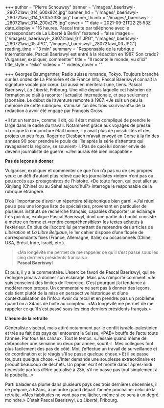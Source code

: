 +++
author = "Pierre Schouwey"
banner = "/images/_baeriswyl-_280721awi_014_600x824.jpg"
banner_hd = "/images/_baeriswyl-_280721awi_014_1700x2335.jpg"
banner_thumb = "/images/_baeriswyl-_280721awi_014_200x275.jpg"
cover = ""
date = 2021-09-21T22:25:53Z
date_display = "16 heures. Pascal traite par téléphone avec le correspondant de La Liberté à Berlin"
featured = false
images = ["/images/_baeriswyl-_280721awi_011.JPG", "/images/_baeriswyl-_280721awi_05.JPG", "/images/_baeriswyl-_280721awi_03.JPG"]
reading_time = "3 min"
summary = "Responsable de la rubrique internationale, Pascal Baeriswyl est entré à la rédaction en 1987. Son credo? Vulgariser, expliquer, commenter"
title = "Il raconte le monde, vu d’ici"
title_style = "eiko"
videos = ""
videos_cover = ""

+++
Georges Baumgartner, Radio suisse romande, Tokyo. Toujours branché sur les ondes de La Première et de France Info, Pascal Baeriswyl connaît la signature vocale par cœur. Lui aussi en mériterait une, tiens. Pascal Baeriswyl, _La Liberté_, Fribourg. Une ville depuis laquelle cet historien de formation se plaît à raconter l’actualité internationale, et pas seulement japonaise. Le début de l’aventure remonte à 1987. «Je suis un peu la mémoire de cette rubrique», s’amuse l’un des trois «survivants» de la rédaction à avoir été engagé par François Gross.

«Il fut un temps», comme il dit, où il était moins compliqué de prendre le large dans le cadre du travail. Notamment grâce aux voyages de presse. «Lorsque la conjoncture était bonne, il y avait plus de possibilités et des projets un peu fous. Roger de Diesbach m’avait envoyé en Corse à la fin des années 90 pour prendre le pouls de l’île après la série d’attentats qui ravageaient la région», se souvient-il. Pas de quoi lui donner envie de devenir journaliste de guerre. «J’en aurais été bien incapable!»

**Pas de leçons à donner**

Vulgariser, expliquer et commenter ce que l’on n’a pas vu de ses propres yeux: un défi d’autant plus relevé que les journalistes «inter» n’ont pas ou peu accès aux protagonistes de l’histoire. «De toute façon, qui peut aller au Xinjiang (Chine) ou au Sahel aujourd’hui?» interroge le responsable de la rubrique étrangère.

D’où l’importance d’avoir un répertoire téléphonique bien garni. «J’ai réuni peu à peu une longue liste de spécialistes, provenant en particulier de plusieurs instituts de recherche français, capables d’apporter un éclairage très pointu», explique Pascal Baeriswyl, dont une partie du boulot consiste à mettre en forme et «rendre compréhensibles» les textes achetés à l’extérieur. En plus de l’accord lui permettant de reprendre des articles de _Libération_ et _La Libre Belgique_, le 1er cahier dispose d’une flopée de correspondants fixes (France, Allemagne, Italie) ou occasionnels (Chine, USA, Brésil, Inde, Israël, etc.).

> «Ma longévité me permet de me rappeler ce qu’il s’est passé sous les cinq derniers présidents français.»  
> **Pascal Baeriswyl**

Et puis, il y a le commentaire. L’exercice favori de Pascal Baeriswyl, qui ne rechigne jamais à donner son éclairage. Mais pas n’importe comment. «Je suis conscient des limites de l’exercice. C’est pourquoi j’ai tendance à modérer mon propos. Un commentaire ne sert pas à donner des leçons, cela tient plutôt de la mise en perspective historique et d’une contextualisation de l’info.» Avoir du recul et en prendre: pas un problème quand on a 34ans de boîte au compteur. «Ma longévité me permet de me rappeler ce qu’il s’est passé sous les cinq derniers présidents français.»

**L’heure de la retraite**

Généraliste viscéral, mais attiré notamment par le conflit israélo-palestinien et très au fait des pays qui entourent la Suisse, «PAB» bouffe de l’actu toute l’année. Par tous les canaux. Tout le temps. «J’essaie quand même de débrancher une semaine ou deux par année, sourit-il. Mes collègues font plus facilement des pas de côté. Moi, j’effectue un travail de surveillance et de coordination et je réagis s’il se passe quelque chose.» Et il se passe toujours quelque chose. «L’inter demande une souplesse extraordinaire et produit beaucoup de déchets. Un papier écrit et monté dans l’après-midi nécessite parfois d’être actualisé à 23h, s’il ne passe pas tout simplement à la poubelle…»

Parti balader sa plume dans plusieurs pays ces trois dernières décennies, il se prépare, à 62ans, à un autre grand départ l’année prochaine: celui de la retraite. «Mes habitudes ne vont pas me lâcher, même si ce sera à un degré moindre.» C’était Pascal Baeriswyl, _La Liberté_, Fribourg.